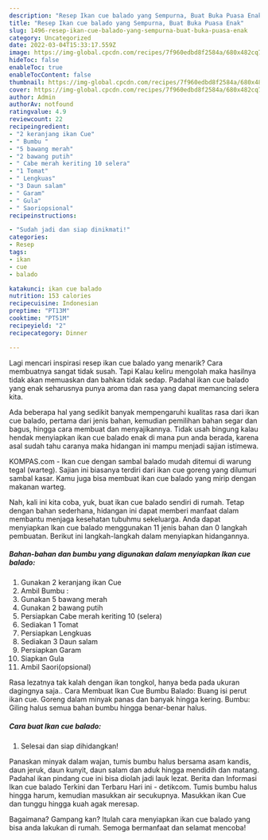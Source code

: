 ```yaml
---
description: "Resep Ikan cue balado yang Sempurna, Buat Buka Puasa Enak"
title: "Resep Ikan cue balado yang Sempurna, Buat Buka Puasa Enak"
slug: 1496-resep-ikan-cue-balado-yang-sempurna-buat-buka-puasa-enak
category: Uncategorized
date: 2022-03-04T15:33:17.559Z
image: https://img-global.cpcdn.com/recipes/7f960edbd8f2584a/680x482cq70/ikan-cue-balado-foto-resep-utama.jpg
hideToc: false
enableToc: true
enableTocContent: false
thumbnail: https://img-global.cpcdn.com/recipes/7f960edbd8f2584a/680x482cq70/ikan-cue-balado-foto-resep-utama.jpg
cover: https://img-global.cpcdn.com/recipes/7f960edbd8f2584a/680x482cq70/ikan-cue-balado-foto-resep-utama.jpg
author: Admin
authorAv: notfound
ratingvalue: 4.9
reviewcount: 22
recipeingredient:
- "2 keranjang ikan Cue"
- " Bumbu "
- "5 bawang merah"
- "2 bawang putih"
- " Cabe merah keriting 10 selera"
- "1 Tomat"
- " Lengkuas"
- "3 Daun salam"
- " Garam"
- " Gula"
- " Saoriopsional"
recipeinstructions:

- "Sudah jadi dan siap dinikmati!"
categories:
- Resep
tags:
- ikan
- cue
- balado

katakunci: ikan cue balado 
nutrition: 153 calories
recipecuisine: Indonesian
preptime: "PT13M"
cooktime: "PT51M"
recipeyield: "2"
recipecategory: Dinner

---
```



Lagi mencari inspirasi resep ikan cue balado yang menarik? Cara membuatnya sangat tidak susah. Tapi Kalau keliru mengolah maka hasilnya tidak akan memuaskan dan bahkan tidak sedap. Padahal ikan cue balado yang enak seharusnya punya aroma dan rasa yang dapat memancing selera kita.


Ada beberapa hal yang sedikit banyak mempengaruhi kualitas rasa dari ikan cue balado, pertama dari jenis bahan, kemudian pemilihan bahan segar dan bagus, hingga cara membuat dan menyajikannya. Tidak usah bingung kalau hendak menyiapkan ikan cue balado enak di mana pun anda berada, karena asal sudah tahu caranya maka hidangan ini mampu menjadi sajian istimewa.

KOMPAS.com - Ikan cue dengan sambal balado mudah ditemui di warung tegal (warteg). Sajian ini biasanya terdiri dari ikan cue goreng yang dilumuri sambal kasar. Kamu juga bisa membuat ikan cue balado yang mirip dengan makanan warteg.


Nah, kali ini kita coba, yuk, buat ikan cue balado sendiri di rumah. Tetap dengan bahan sederhana, hidangan ini dapat memberi manfaat dalam membantu menjaga kesehatan tubuhmu sekeluarga. Anda dapat menyiapkan Ikan cue balado menggunakan 11 jenis bahan dan 0 langkah pembuatan. Berikut ini langkah-langkah dalam menyiapkan hidangannya.

<!--inarticleads1-->

##### Bahan-bahan dan bumbu yang digunakan dalam menyiapkan Ikan cue balado:

1. Gunakan 2 keranjang ikan Cue
1. Ambil  Bumbu :
1. Gunakan 5 bawang merah
1. Gunakan 2 bawang putih
1. Persiapkan  Cabe merah keriting 10 (selera)
1. Sediakan 1 Tomat
1. Persiapkan  Lengkuas
1. Sediakan 3 Daun salam
1. Persiapkan  Garam
1. Siapkan  Gula
1. Ambil  Saori(opsional)


Rasa lezatnya tak kalah dengan ikan tongkol, hanya beda pada ukuran dagingnya saja.. Cara Membuat Ikan Cue Bumbu Balado: Buang isi perut ikan cue. Goreng dalam minyak panas dan banyak hingga kering. Bumbu: Giling halus semua bahan bumbu hingga benar-benar halus. 

<!--inarticleads2-->

##### Cara buat Ikan cue balado:


1. Selesai dan siap dihidangkan!

Panaskan minyak dalam wajan, tumis bumbu halus bersama asam kandis, daun jeruk, daun kunyit, daun salam dan aduk hingga mendidih dan matang. Padahal ikan pindang cue ini bisa diolah jadi lauk lezat. Berita dan Informasi Ikan cue balado Terkini dan Terbaru Hari ini - detikcom. Tumis bumbu halus hingga harum, kemudian masukkan air secukupnya. Masukkan ikan Cue dan tunggu hingga kuah agak meresap. 

Bagaimana? Gampang kan? Itulah cara menyiapkan ikan cue balado yang bisa anda lakukan di rumah. Semoga bermanfaat dan selamat mencoba!
